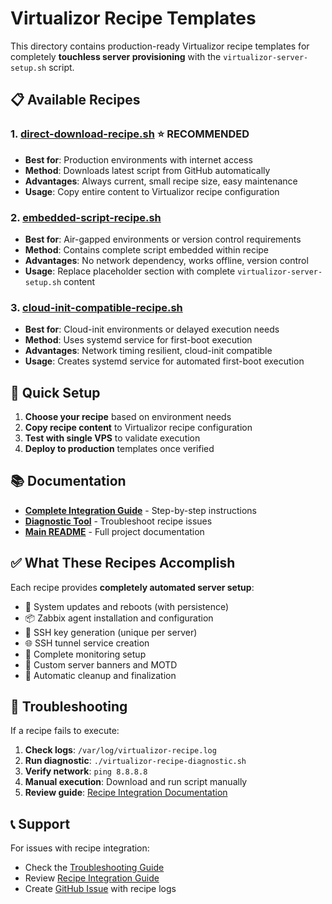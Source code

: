 # Virtualizor Recipe Templates

This directory contains production-ready Virtualizor recipe templates for completely **touchless server provisioning** with the `virtualizor-server-setup.sh` script.

## 📋 Available Recipes

### 1. **[direct-download-recipe.sh](direct-download-recipe.sh)** ⭐ RECOMMENDED
- **Best for**: Production environments with internet access
- **Method**: Downloads latest script from GitHub automatically
- **Advantages**: Always current, small recipe size, easy maintenance
- **Usage**: Copy entire content to Virtualizor recipe configuration

### 2. **[embedded-script-recipe.sh](embedded-script-recipe.sh)**  
- **Best for**: Air-gapped environments or version control requirements
- **Method**: Contains complete script embedded within recipe
- **Advantages**: No network dependency, works offline, version control
- **Usage**: Replace placeholder section with complete `virtualizor-server-setup.sh` content

### 3. **[cloud-init-compatible-recipe.sh](cloud-init-compatible-recipe.sh)**
- **Best for**: Cloud-init environments or delayed execution needs
- **Method**: Uses systemd service for first-boot execution
- **Advantages**: Network timing resilient, cloud-init compatible
- **Usage**: Creates systemd service for automated first-boot execution

## 🚀 Quick Setup

1. **Choose your recipe** based on environment needs
2. **Copy recipe content** to Virtualizor recipe configuration
3. **Test with single VPS** to validate execution
4. **Deploy to production** templates once verified

## 📚 Documentation

- **[Complete Integration Guide](../docs/virtualizor-recipe-integration.md)** - Step-by-step instructions
- **[Diagnostic Tool](../scripts/virtualizor-recipe-diagnostic.sh)** - Troubleshoot recipe issues
- **[Main README](../README.md)** - Full project documentation

## ✅ What These Recipes Accomplish

Each recipe provides **completely automated server setup**:

- 🔄 System updates and reboots (with persistence)
- 📦 Zabbix agent installation and configuration  
- 🔑 SSH key generation (unique per server)
- 🌐 SSH tunnel service creation
- 🎯 Complete monitoring setup
- 🎨 Custom server banners and MOTD
- 🧹 Automatic cleanup and finalization

## 🔧 Troubleshooting

If a recipe fails to execute:

1. **Check logs**: `/var/log/virtualizor-recipe.log`
2. **Run diagnostic**: `./virtualizor-recipe-diagnostic.sh`
3. **Verify network**: `ping 8.8.8.8`
4. **Manual execution**: Download and run script manually
5. **Review guide**: [Recipe Integration Documentation](../docs/virtualizor-recipe-integration.md)

## 📞 Support

For issues with recipe integration:
- Check the [Troubleshooting Guide](../docs/troubleshooting-guide.md)
- Review [Recipe Integration Guide](../docs/virtualizor-recipe-integration.md)
- Create [GitHub Issue](https://github.com/virxpert/zabbix-monitor/issues) with recipe logs
